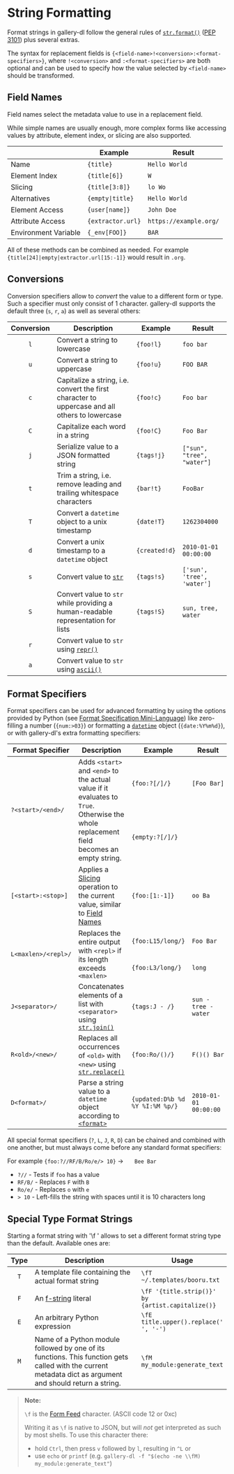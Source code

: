 # String Formatting

Format strings in gallery-dl follow the general rules of [`str.format()`](https://docs.python.org/3/library/string.html#format-string-syntax) ([PEP 3101](https://www.python.org/dev/peps/pep-3101/)) plus several extras.

The syntax for replacement fields is `{<field-name>!<conversion>:<format-specifiers>}`, where `!<conversion>` and `:<format-specifiers>` are both optional and can be used to specify how the value selected by `<field-name>` should be transformed.


## Field Names

Field names select the metadata value to use in a replacement field.

While simple names are usually enough, more complex forms like accessing values by attribute, element index, or slicing are also supported.

|                      | Example           | Result                 |
| -------------------- | ----------------- | ---------------------- |
| Name                 | `{title}`         | `Hello World`          |
| Element Index        | `{title[6]}`      | `W`                    |
| Slicing              | `{title[3:8]}`    | `lo Wo`                |
| Alternatives         | `{empty\|title}`  | `Hello World`          |
| Element Access       | `{user[name]}`    | `John Doe`             |
| Attribute Access     | `{extractor.url}` | `https://example.org/` |
| Environment Variable | `{_env[FOO]}`     | `BAR`                  |

All of these methods can be combined as needed.
For example `{title[24]|empty|extractor.url[15:-1]}` would result in `.org`.


## Conversions

Conversion specifiers allow to *convert* the value to a different form or type. Such a specifier must only consist of 1 character. gallery-dl supports the default three (`s`, `r`, `a`) as well as several others:

<table>
<thead>
<tr>
    <th>Conversion</th>
    <th>Description</th>
    <th>Example</th>
    <th>Result</th>
</tr>
</thead>
<tbody>
<tr>
    <td align="center"><code>l</code></td>
    <td>Convert a string to lowercase</td>
    <td><code>{foo!l}</code></td>
    <td><code>foo bar</code></td>
</tr>
<tr>
    <td align="center"><code>u</code></td>
    <td>Convert a string to uppercase</td>
    <td><code>{foo!u}</code></td>
    <td><code>FOO BAR</code></td>
</tr>
<tr>
    <td align="center"><code>c</code></td>
    <td>Capitalize a string, i.e. convert the first character to uppercase and all others to lowercase</td>
    <td><code>{foo!c}</code></td>
    <td><code>Foo bar</code></td>
</tr>
<tr>
    <td align="center"><code>C</code></td>
    <td>Capitalize each word in a string</td>
    <td><code>{foo!C}</code></td>
    <td><code>Foo Bar</code></td>
</tr>
<tr>
    <td align="center"><code>j</code></td>
    <td>Serialize value to a JSON formatted string</td>
    <td><code>{tags!j}</code></td>
    <td><code>["sun", "tree", "water"]</code></td>
</tr>
<tr>
    <td align="center"><code>t</code></td>
    <td>Trim a string, i.e. remove leading and trailing whitespace characters</td>
    <td><code>{bar!t}</code></td>
    <td><code>FooBar</code></td>
</tr>
<tr>
    <td align="center"><code>T</code></td>
    <td>Convert a <code>datetime</code> object to a unix timestamp</td>
    <td><code>{date!T}</code></td>
    <td><code>1262304000</code></td>
</tr>
<tr>
    <td align="center"><code>d</code></td>
    <td>Convert a unix timestamp to a <code>datetime</code> object</td>
    <td><code>{created!d}</code></td>
    <td><code>2010-01-01 00:00:00</code></td>
</tr>
<tr>
    <td align="center"><code>s</code></td>
    <td>Convert value to <a href="https://docs.python.org/3/library/stdtypes.html#text-sequence-type-str" rel="nofollow"><code>str</code></a></td>
    <td><code>{tags!s}</code></td>
    <td><code>['sun', 'tree', 'water']</code></td>
</tr>
<tr>
    <td align="center"><code>S</code></td>
    <td>Convert value to <code>str</code> while providing a human-readable representation for lists</td>
    <td><code>{tags!S}</code></td>
    <td><code>sun, tree, water</code></td>
</tr>
<tr>
    <td align="center"><code>r</code></td>
    <td>Convert value to <code>str</code> using <a href="https://docs.python.org/3/library/functions.html#repr" rel="nofollow"><code>repr()</code></a></td>
    <td></td>
    <td></td>
</tr>
<tr>
    <td align="center"><code>a</code></td>
    <td>Convert value to <code>str</code> using <a href="https://docs.python.org/3/library/functions.html#ascii" rel="nofollow"><code>ascii()</code></a></td>
    <td></td>
    <td></td>
</tr>
</tbody>
</table>


## Format Specifiers

Format specifiers can be used for advanced formatting by using the options provided by Python (see [Format Specification Mini-Language](https://docs.python.org/3/library/string.html#format-specification-mini-language)) like zero-filling a number (`{num:>03}`) or formatting a [`datetime`](https://docs.python.org/3/library/datetime.html#datetime.datetime) object (`{date:%Y%m%d}`), or with gallery-dl's extra formatting specifiers:

<table>
<thead>
<tr>
    <th>Format Specifier</th>
    <th>Description</th>
    <th>Example</th>
    <th>Result</th>
</tr>
</thead>
<tbody>
<tr>
    <td rowspan="2"><code>?&lt;start&gt;/&lt;end&gt;/</code></td>
    <td rowspan="2">Adds <code>&lt;start&gt;</code> and <code>&lt;end&gt;</code> to the actual value if it evaluates to <code>True</code>. Otherwise the whole replacement field becomes an empty string.</td>
    <td><code>{foo:?[/]/}</code></td>
    <td><code>[Foo&nbsp;Bar]</code></td>
</tr>
<tr>
    <td><code>{empty:?[/]/}</code></td>
    <td><code></code></td>
</tr>
<tr>
    <td><code>[&lt;start&gt;:&lt;stop&gt;]</code></td>
    <td>Applies a <a href="https://python-reference.readthedocs.io/en/latest/docs/brackets/slicing.html">Slicing</a> operation to the current value, similar to <a href="#field-names">Field Names</a></td>
    <td><code>{foo:[1:-1]}</code></td>
    <td><code>oo&nbsp;Ba</code></td>
</tr>
<tr>
    <td rowspan="2"><code>L&lt;maxlen&gt;/&lt;repl&gt;/</code></td>
    <td rowspan="2">Replaces the entire output with <code>&lt;repl&gt;</code> if its length exceeds <code>&lt;maxlen&gt;</code></td>
    <td><code>{foo:L15/long/}</code></td>
    <td><code>Foo&nbsp;Bar</code></td>
</tr>
<tr>
    <td><code>{foo:L3/long/}</code></td>
    <td><code>long</code></td>
</tr>
<tr>
    <td><code>J&lt;separator&gt;/</code></td>
    <td>Concatenates elements of a list with <code>&lt;separator&gt;</code> using <a href="https://docs.python.org/3/library/stdtypes.html#str.join" rel="nofollow"><code>str.join()</code></a></td>
    <td><code>{tags:J - /}</code></td>
    <td><code>sun - tree - water</code></td>
</tr>
<tr>
    <td><code>R&lt;old&gt;/&lt;new&gt;/</code></td>
    <td>Replaces all occurrences of <code>&lt;old&gt;</code> with <code>&lt;new&gt;</code> using <a href="https://docs.python.org/3/library/stdtypes.html#str.replace" rel="nofollow"><code>str.replace()</code></a></td>
    <td><code>{foo:Ro/()/}</code></td>
    <td><code>F()()&nbsp;Bar</code></td>
</tr>
<tr>
    <td><code>D&lt;format&gt;/</code></td>
    <td>Parse a string value to a <code>datetime</code> object according to <a href="https://docs.python.org/3/library/datetime.html#strftime-and-strptime-format-codes"><code>&lt;format&gt;</code></a></td>
    <td><code>{updated:D%b %d %Y %I:%M %p/}</code></td>
    <td><code>2010-01-01 00:00:00</code></td>
</tr>
</tbody>
</table>

All special format specifiers (`?`, `L`, `J`, `R`, `D`) can be chained and combined with one another, but must always come before any standard format specifiers:

For example `{foo:?//RF/B/Ro/e/> 10}` -> `   Bee Bar`
- `?//` - Tests if `foo` has a value
- `RF/B/` - Replaces `F` with `B`
- `Ro/e/` - Replaces `o` with `e`
- `> 10` - Left-fills the string with spaces until it is 10 characters long


## Special Type Format Strings

Starting a format string with '\f<Type> ' allows to set a different format string type than the default. Available ones are:

<table>
<thead>
<tr>
    <th>Type</th>
    <th>Description</th>
    <th width="32%">Usage</th>
</tr>
</thead>
<tbody>
<tr>
    <td align="center"><code>T</code></td>
    <td>A template file containing the actual format string</td>
    <td><code>\fT ~/.templates/booru.txt</code></td>
</tr>
<tr>
    <td align="center"><code>F</code></td>
    <td>An <a href="https://docs.python.org/3/tutorial/inputoutput.html#formatted-string-literals">f-string</a> literal</td>
    <td><code>\fF '{title.strip()}' by {artist.capitalize()}</code></td>
</tr>
<tr>
    <td align="center"><code>E</code></td>
    <td>An arbitrary Python expression</td>
    <td><code>\fE title.upper().replace(' ', '-')</code></td>
</tr>
<tr>
    <td align="center"><code>M</code></td>
    <td> Name of a Python module followed by one of its functions.
     This function gets called with the current metadata dict as
     argument and should return a string.</td>
    <td><code>\fM my_module:generate_text</code></td>
</tr>
</tbody>
</table>

> **Note:**
>
> `\f` is the [Form Feed](https://en.wikipedia.org/w/index.php?title=Page_break&oldid=1027475805#Form_feed)
> character. (ASCII code 12 or 0xc)
>
> Writing it as `\f` is native to JSON, but will *not* get interpreted
> as such by most shells. To use this character there:
> * hold `Ctrl`, then press `v` followed by `l`, resulting in `^L` or
> * use `echo` or `printf` (e.g. `gallery-dl -f "$(echo -ne \\fM) my_module:generate_text"`)
